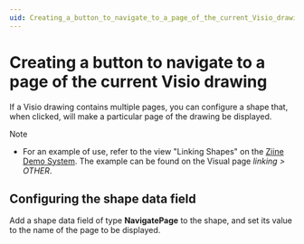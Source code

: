```yaml
---
uid: Creating_a_button_to_navigate_to_a_page_of_the_current_Visio_drawing
---
```


# Creating a button to navigate to a page of the current Visio drawing

If a Visio drawing contains multiple pages, you can configure a shape that, when clicked, will make a particular page of the drawing be displayed.

> [!NOTE]
>
> - For an example of use, refer to the view "Linking Shapes" on the [Ziine Demo System](xref:ZiineDemoSystem). The example can be found on the Visual page _linking > OTHER_.

## Configuring the shape data field

Add a shape data field of type **NavigatePage** to the shape, and set its value to the name of the page to be displayed.
